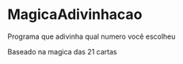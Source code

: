 # MagicaAdivinhacao
Programa que adivinha qual numero você escolheu

Baseado na magica das 21 cartas
